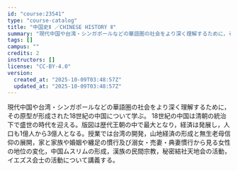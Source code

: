```yaml
---
id: "course:23541"
type: "course-catalog"
title: "中国史Ⅱ ／CHINESE HISTORY Ⅱ"
summary: "現代中国や台湾・シンガポールなどの華語圏の社会をより深く理解するために，その原型が形成された18世紀の中国について学ぶ。 18世紀の中国は清朝の統治下で盛世の時代を迎える。版図は歴代王朝の中で最大となり，経済は発展し，人口も1億人から3億人…"
tags: []
campus: ""
credits: 2
instructors: []
license: "CC-BY-4.0"
version:
  created_at: "2025-10-09T03:48:57Z"
  updated_at: "2025-10-09T03:48:57Z"
---
```

現代中国や台湾・シンガポールなどの華語圏の社会をより深く理解するために，その原型が形成された18世紀の中国について学ぶ。 18世紀の中国は清朝の統治下で盛世の時代を迎える。版図は歴代王朝の中で最大となり，経済は発展し，人口も1億人から3億人となる。授業では台湾の開発，山地経済の形成と無生老母信仰の展開，家と家族や婚姻や纏足の慣行及び溺女・売妻・典妻慣行から見る女性の地位の変化，中国ムスリムの形成，漢族の民間宗教，秘密結社天地会の活動，イエズス会士の活動について講義する。
